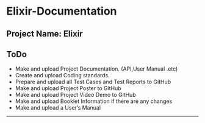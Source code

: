# Elixir-Documentation
## Project Name: Elixir

## ToDo
-  Make and upload Project Documentation. (API,User Manual .etc)
- Create and upload Coding standards.
- Prepare and upload all Test Cases and Test Reports to GitHub
- Make and upload Project Poster to GitHub
- Make and upload Project Video Demo to GitHub
- Make and upload Booklet Information if there are any changes
- Make and upload a User’s Manual 

----------

